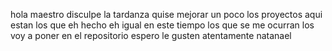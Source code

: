 hola maestro disculpe la tardanza quise mejorar un poco los proyectos
aqui estan los que eh hecho eh igual en este tiempo los que se me ocurran los voy a poner en el repositorio 
espero le gusten atentamente natanael 